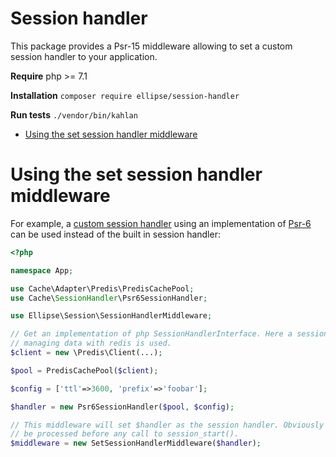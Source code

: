 # Session handler

This package provides a Psr-15 middleware allowing to set a custom session handler to your application.

**Require** php >= 7.1

**Installation** `composer require ellipse/session-handler`

**Run tests** `./vendor/bin/kahlan`

- [Using the set session handler middleware](#using-the-set-session-handler-middleware)

# Using the set session handler middleware

For example, a [custom session handler](https://github.com/php-cache/session-handler) using an implementation of [Psr-6](http://www.php-fig.org/psr/psr-6/) can be used instead of the built in session handler:

```php
<?php

namespace App;

use Cache\Adapter\Predis\PredisCachePool;
use Cache\SessionHandler\Psr6SessionHandler;

use Ellipse\Session\SessionHandlerMiddleware;

// Get an implementation of php SessionHandlerInterface. Here a session handler
// managing data with redis is used.
$client = new \Predis\Client(...);

$pool = PredisCachePool($client);

$config = ['ttl'=>3600, 'prefix'=>'foobar'];

$handler = new Psr6SessionHandler($pool, $config);

// This middleware will set $handler as the session handler. Obviously it should
// be processed before any call to session_start().
$middleware = new SetSessionHandlerMiddleware($handler);
```
